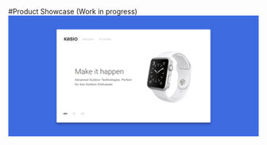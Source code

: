 #Product Showcase (Work in progress)
![alt tag](https://raw.githubusercontent.com/lorrandavid/CSS-Snackables/master/product-showcase/screenshot.png)

